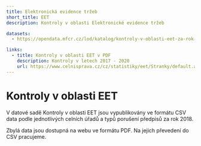 ```yaml
---
title: Elektronická evidence tržeb
short_title: EET
description: Kontroly v oblasti Elektronické evidence tržeb

datasets:
  - https://opendata.mfcr.cz/lod/katalog/kontroly-v-oblasti-eet-za-rok-2018

links:
  - title: Kontroly v oblasti EET v PDF
    description: Kontroly v letech 2017 - 2020
    url: https://www.celnisprava.cz/cz/statistiky/eet/Stranky/default.aspx
---
```


# Kontroly v oblasti EET
V datové sadě Kontroly v oblasti EET jsou vypublikovány ve formátu CSV data podle jednotlivých celních úřadů a typů porušení předpisů za rok 2018.

Zbylá data jsou dostupná na webu ve formátu PDF. Na jejich převedení do CSV pracujeme.